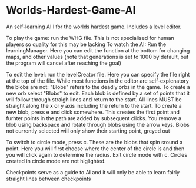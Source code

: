 # Worlds-Hardest-Game-AI

An self-learning AI I for the worlds hardest game. Includes a level editor. 

To play the game: run the WHG file. This is not specialised for human players so quality for this may be lacking
To watch the AI: Run the learningManager. Here you can edit the function at the bottom for changing maps, and other values
(note that generations is set to 1000 by default, but the program will cancel after reaching the goal)

To edit the level: run the levelCreator file. Here you can specify the file right at the top of the file. 
While most functions in the editor are self-explenatory the blobs are not: "Blobs" refers to the deadly orbs in the game. To create a new orb
select "Blobs" to edit. Each blob is defined by a set of points that it will follow through straigh lines and return to the start. All lines 
MUST be straight along the x or y axis including the return to the start. To create a new blob, press e and click somewhere. 
This creates the first point and furhter points in the path are added by subsequent clicks. 
You remove a blob using backspace and rotate through blobs using the arrow keys. 
Blobs not currently selected will only show their starting point, greyed out

To switch to circle mode, press c. These are the blobs that spin sround a point. Here you will first choose where the center of the circle is and then you will click again to determine the radius.
Exit circle mode with c. Circles created in circle mode are not higlighted.

Checkpoints serve as a guide to AI and it will only be able to learn fairly straight lines between checkpoints
